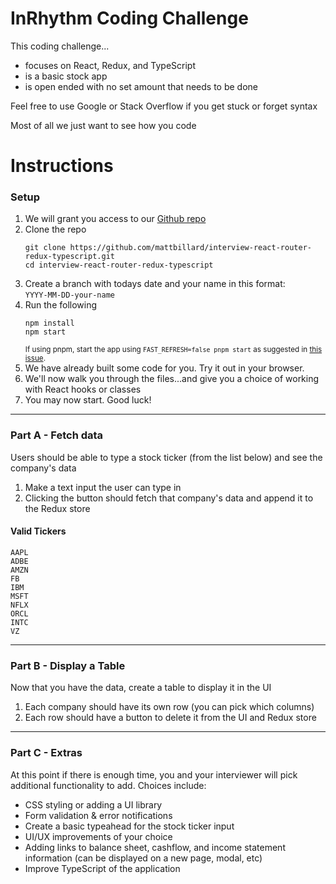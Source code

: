 # InRhythm Coding Challenge
This coding challenge...
- focuses on React, Redux, and TypeScript
- is a basic stock app
- is open ended with no set amount that needs to be done

Feel free to use Google or Stack Overflow if you get stuck or forget syntax

Most of all we just want to see how you code

# Instructions

### Setup
1. We will grant you access to our [Github repo](https://github.com/mattbillard/interview-react-router-redux-typescript)
1. Clone the repo
    ```
    git clone https://github.com/mattbillard/interview-react-router-redux-typescript.git
    cd interview-react-router-redux-typescript
    ```
1. Create a branch with todays date and your name in this format:  
    `YYYY-MM-DD-your-name`
1. Run the following 
    ```
    npm install
    npm start
    ```
    <sup>If using pnpm, start the app using `FAST_REFRESH=false pnpm start` as suggested in [this issue](https://github.com/pnpm/pnpm/issues/2957).</sup>
1. We have already built some code for you. Try it out in your browser.
1. We'll now walk you through the files...and give you a choice of working with React hooks or classes
1. You may now start. Good luck!

---
### Part A - Fetch data
Users should be able to type a stock ticker (from the list below) and see the company's data

1. Make a text input the user can type in
1. Clicking the button should fetch that company's data and append it to the Redux store

#### Valid Tickers
```
AAPL
ADBE
AMZN
FB
IBM
MSFT
NFLX
ORCL
INTC
VZ
```

---

### Part B - Display a Table

Now that you have the data, create a table to display it in the UI
1. Each company should have its own row (you can pick which columns)
1. Each row should have a button to delete it from the UI and Redux store

---
### Part C - Extras

At this point if there is enough time, you and your interviewer will pick additional functionality to add.  Choices include:
* CSS styling or adding a UI library
* Form validation & error notifications
* Create a basic typeahead for the stock ticker input
* UI/UX improvements of your choice
* Adding links to balance sheet, cashflow, and income statement information (can be displayed on a new page, modal, etc)
* Improve TypeScript of the application